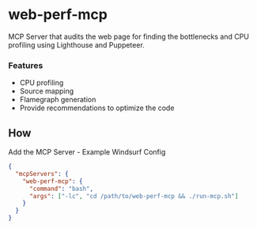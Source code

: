 # web-perf-mcp

MCP Server that audits the web page for finding the bottlenecks and CPU profiling using Lighthouse and Puppeteer.

### Features

- CPU profiling
- Source mapping
- Flamegraph generation
- Provide recommendations to optimize the code

## How

Add the MCP Server - Example Windsurf Config

```json
{
  "mcpServers": {
    "web-perf-mcp": {
      "command": "bash",
      "args": ["-lc", "cd /path/to/web-perf-mcp && ./run-mcp.sh"]
    }
  }
}
```

